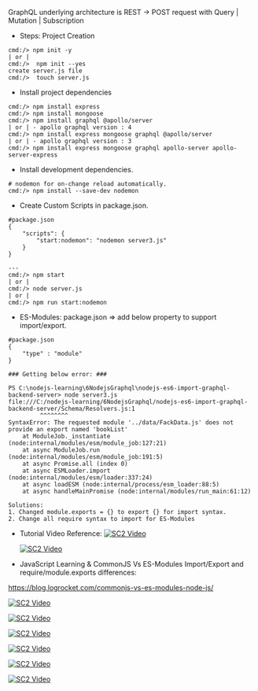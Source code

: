 GraphQL underlying architecture is REST -> POST request with Query | Mutation | Subscription

- Steps: Project Creation
```
cmd:/> npm init -y
| or |
cmd:/>  npm init --yes
create server.js file 
cmd:/>  touch server.js
```

- Install project dependencies
``` 
cmd:/> npm install express 
cmd:/> npm install mongoose
cmd:/> npm install graphql @apollo/server
| or | - apollo graphql version : 4
cmd:/> npm install express mongoose graphql @apollo/server
| or | - apollo graphql version : 3
cmd:/> npm install express mongoose graphql apollo-server apollo-server-express
```

- Install development dependencies.
``` 
# nodemon for on-change reload automatically.
cmd:/> npm install --save-dev nodemon
```

- Create Custom Scripts in package.json.
``` 
#package.json
{
    "scripts": {
        "start:nodemon": "nodemon server3.js"
    }
}

---
cmd:/> npm start
| or |
cmd:/> node server.js
| or |
cmd:/> npm run start:nodemon
```

- ES-Modules: package.json => add below property to support import/export.
```
#package.json
{
    "type" : "module"
}

### Getting below error: ###

PS C:\nodejs-learning\6NodejsGraphql\nodejs-es6-import-graphql-backend-server> node server3.js
file:///C:/nodejs-learning/6NodejsGraphql/nodejs-es6-import-graphql-backend-server/Schema/Resolvers.js:1
         ^^^^^^^^
SyntaxError: The requested module '../data/FackData.js' does not provide an export named 'bookList'
    at ModuleJob._instantiate (node:internal/modules/esm/module_job:127:21)
    at async ModuleJob.run (node:internal/modules/esm/module_job:191:5)
    at async Promise.all (index 0)
    at async ESMLoader.import (node:internal/modules/esm/loader:337:24)
    at async loadESM (node:internal/process/esm_loader:88:5)
    at async handleMainPromise (node:internal/modules/run_main:61:12)

Solutions:
1. Changed module.exports = {} to export {} for import syntax.
2. Change all require syntax to import for ES-Modules
```

- Tutorial Video Reference:
    [![SC2 Video](https://img.youtube.com/vi/xCzm1bbOpfw/0.jpg)](https://www.youtube.com/watch?v=xCzm1bbOpfw)
    
    [![SC2 Video](https://img.youtube.com/vi/xUQ-hNRHCgs/0.jpg)](https://www.youtube.com/watch?v=xUQ-hNRHCgs)

- JavaScript Learning & CommonJS Vs ES-Modules Import/Export and require/module.exports differences:
  
https://blog.logrocket.com/commonjs-vs-es-modules-node-js/

[![SC2 Video](https://img.youtube.com/vi/UjPRIahS3Lc/0.jpg)](https://www.youtube.com/watch?v=UjPRIahS3Lc)

[![SC2 Video](https://img.youtube.com/vi/FDZIt1MDuBI/0.jpg)](https://www.youtube.com/watch?v=FDZIt1MDuBI&list=PL0b6OzIxLPbzvz4j1N4J8zCY8mu3l29MG&index=12)

[![SC2 Video](https://img.youtube.com/vi/DOb6T0heqJQ/0.jpg)](https://www.youtube.com/watch?v=DOb6T0heqJQ)

[![SC2 Video](https://img.youtube.com/vi/vGEnYyO_r2g/0.jpg)](https://www.youtube.com/watch?v=vGEnYyO_r2g)

[![SC2 Video](https://img.youtube.com/vi/mQXFavXUcUo/0.jpg)](https://www.youtube.com/watch?v=mQXFavXUcUo)

[![SC2 Video](https://img.youtube.com/vi/1Jh5fUmk0U0/0.jpg)](https://www.youtube.com/watch?v=1Jh5fUmk0U0)